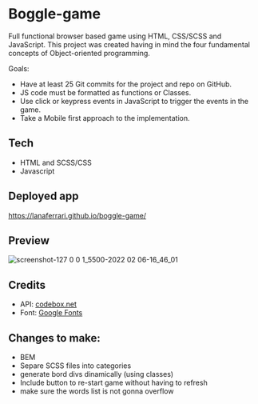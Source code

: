# Boggle-game

Full functional browser based game using HTML, CSS/SCSS and JavaScript. This project was created having in mind the four fundamental concepts of Object-oriented programming.

Goals:
- Have at least 25 Git commits for the project and repo on GitHub.
- JS code must be formatted as functions or Classes.
- Use click or keypress events in JavaScript to trigger the events in the game.
- Take a Mobile first approach to the implementation.
 
## Tech
- HTML and SCSS/CSS
- Javascript

## Deployed app
https://lanaferrari.github.io/boggle-game/

## Preview
![screenshot-127 0 0 1_5500-2022 02 06-16_46_01](https://user-images.githubusercontent.com/48991462/152691483-7199b746-ef91-4741-ad4a-32dd6d3542b8.png)

## Credits
- API: <a href="https://codebox.net/pages/boggle-game-solver-and-web-service">codebox.net</a>
- Font: <a href="https://fonts.google.com/">Google Fonts</a>


## Changes to make:
- BEM
- Separe SCSS files into categories
- generate bord divs dinamically (using classes)
- Include button to re-start game without having to refresh
- make sure the words list is not gonna overflow
